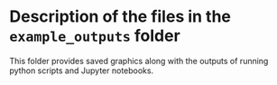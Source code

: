 # Description of the files in the `example_outputs` folder

This folder provides saved graphics along with the outputs of running python scripts and Jupyter notebooks.